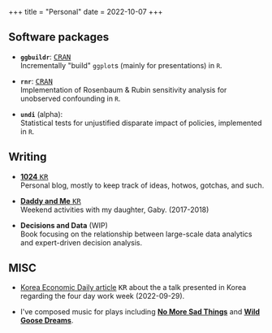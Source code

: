+++
title = "Personal"
date = 2022-10-07
+++

## Software packages

* **`ggbuildr`**:
[<kbd class="item-tag">CRAN</kbd>](https://cran.r-project.org/web/packages/ggbuildr)
[<kbd class="item-tag"><i class="fab fa-github"></i></kbd>](https://github.com/jongbinjung/ggbuildr)\
Incrementally "build" `ggplot`s (mainly for presentations) in `R`.

* **`rnr`**:
[<kbd class="item-tag">CRAN</kbd>](https://cran.r-project.org/web/packages/rnr)
[<kbd class="item-tag"><i class="fab fa-github"></i></kbd>](https://github.com/jongbinjung/rnr)\
Implementation of Rosenbaum & Rubin sensitivity analysis for unobserved confounding in `R`.

* **`undi`** (alpha):
[<kbd class="item-tag"><i class="fab fa-github"></i></kbd>](https://github.com/jongbinjung/undi)\
Statistical tests for unjustified disparate impact of policies, implemented in `R`.


## Writing

* [**1024** <kbd class="item-tag">KR</kbd>](https://blog.jongbin.com)\
Personal blog, mostly to keep track of ideas, hotwos, gotchas, and such.

* [**Daddy and Me** <kbd class="item-tag">KR</kbd>](https://dam.jongbin.com)\
Weekend activities with my daughter, Gaby. (2017-2018)

* **Decisions and Data** (WIP)\
Book focusing on the relationship between large-scale data analytics and expert-driven decision analysis.


## MISC

* [Korea Economic Daily article](https://www.hankyung.com/it/article/202209282015i ) <kbd class="item-tag">KR</kbd> about the a talk
    presented in Korea regarding the four day work week (2022-09-29).

* I've composed music for plays including [**No More Sad Things**](http://www.samuelfrench.com/p/61799/no-more-sad-things) and [**Wild Goose Dreams**](https://newplayexchange.org/plays/54480/wild-goose-dreams).
